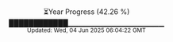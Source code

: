 <p align="center">
⏳Year Progress (42.26 %)<br>
████████████▁▁▁▁▁▁▁▁▁▁▁▁▁▁▁▁▁▁ <br>
<sub>Updated: Wed, 04 Jun 2025 06:04:22 GMT</sub>
</p>

